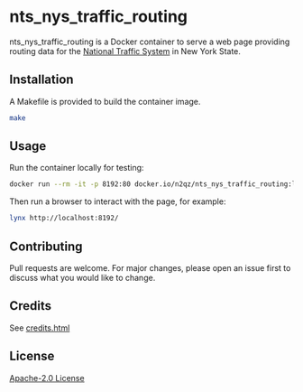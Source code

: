 # nts_nys_traffic_routing

nts_nys_traffic_routing is a Docker container to serve a web page
providing routing data for the [National Traffic
System](https://www.arrl.org/nts) in New York State.

## Installation

A Makefile is provided to build the container image.

```bash
make
```

## Usage

Run the container locally for testing:

```bash
docker run --rm -it -p 8192:80 docker.io/n2qz/nts_nys_traffic_routing:latest
```

Then run a browser to interact with the page, for example:

```bash
lynx http://localhost:8192/
```

## Contributing

Pull requests are welcome. For major changes, please open an issue
first to discuss what you would like to change.

## Credits

See [credits.html](html/templates/credits.html)

## License

[Apache-2.0 License](https://www.apache.org/licenses/LICENSE-2.0)
